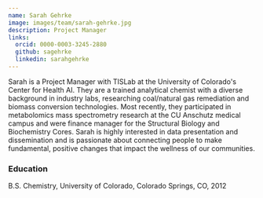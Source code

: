 ```yaml
---
name: Sarah Gehrke
image: images/team/sarah-gehrke.jpg
description: Project Manager
links:
  orcid: 0000-0003-3245-2880
  github: sagehrke
  linkedin: sarahgehrke 
---
```


Sarah is a Project Manager with TISLab at the University of Colorado's Center for Health AI. They are a trained analytical chemist with a diverse background in industry labs, researching coal/natural gas remediation and biomass conversion technologies. Most recently, they participated in metabolomics mass spectrometry research at the CU Anschutz medical campus and were finance manager for the Structural Biology and Biochemistry Cores. Sarah is highly interested in data presentation and dissemination and is passionate about connecting people to make fundamental, positive changes that impact the wellness of our communities.

### Education
B.S. Chemistry, University of Colorado, Colorado Springs, CO, 2012
